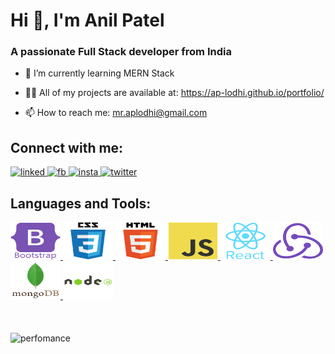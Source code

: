 <h1 >Hi 👋, I'm Anil Patel </h1>
<h3>A passionate Full Stack developer from India</h3>

- 🌱 I’m currently learning  MERN Stack 

- 👨‍💻 All of my projects are available at: https://ap-lodhi.github.io/portfolio/

- 📫 How to reach me: mr.aplodhi@gmail.com
<h2>Connect with me:</h2>
       <a href="https://www.linkedin.com/in/anil-patel-0a8015182/">
         <img alt="linked" src="https://raw.githubusercontent.com/rahuldkjain/github-profile-readme-generator/master/src/images/icons/Social/linked-in-alt.svg"  width=80" height="60"
       > </a> 
       <a href="https://www.facebook.com/profile.php?id=100045785071784">
         <img alt="fb" src="https://raw.githubusercontent.com/rahuldkjain/github-profile-readme-generator/master/src/images/icons/Social/facebook.svg "  width=80" height="60"
       >
      </a>
       <a href="https://www.instagram.com/mr.aplodhi_/">
         <img alt="insta" src="https://raw.githubusercontent.com/rahuldkjain/github-profile-readme-generator/master/src/images/icons/Social/instagram.svg "  width=80" height="60"
       >
      </a>
        <a href="https://twitter.com/anilPat40475883?t=FCw5VRR831izK-LlQuOMIg&s=08">
         <img alt="twitter" src="https://raw.githubusercontent.com/rahuldkjain/github-profile-readme-generator/master/src/images/icons/Social/twitter.svg"   width=80" height="60"
       >
      </a>
      <br/>
  <h2>Languages and Tools:</h2>   
    <a href="https://getbootstrap.com/">
         <img alt="boot" src="https://raw.githubusercontent.com/devicons/devicon/master/icons/bootstrap/bootstrap-plain-wordmark.svg "  width=80" height="60"
       >
           <a href="https://www.w3schools.com/css/">
         <img alt="css" src="https://raw.githubusercontent.com/devicons/devicon/master/icons/css3/css3-original-wordmark.svg"  width=80" height="60"
       >
      <a href="https://www.w3.org/html/">
         <img alt="html" src="https://raw.githubusercontent.com/devicons/devicon/master/icons/html5/html5-original-wordmark.svg"  width=80" height="60"
       >
           <a href="https://developer.mozilla.org/en-US/docs/Web/JavaScript">
         <img alt="js" src="https://raw.githubusercontent.com/devicons/devicon/master/icons/javascript/javascript-original.svg"  width=80" height="60"
       >
            <a href="https://reactjs.org/">
         <img alt="react" src="https://raw.githubusercontent.com/devicons/devicon/master/icons/react/react-original-wordmark.svg"  width=80" height="60"
       >
           <a href="https://www.qries.com/">
         <img alt="redux" src="https://raw.githubusercontent.com/devicons/devicon/master/icons/redux/redux-original.svg"  width=80" height="60"
       >
      </a>
       <a href="https://www.mongodb.com/">
         <img alt="redux" src="https://raw.githubusercontent.com/devicons/devicon/master/icons/mongodb/mongodb-original-wordmark.svg"  width=80" height="60"
       >
        </a>
         <a href="https://www.mongodb.com/">
         <img alt="redux" src="https://raw.githubusercontent.com/devicons/devicon/master/icons/nodejs/nodejs-original-wordmark.svg"  width=80" height="60"
       >
        </a>
         <br/>
              <br/>
              <br/> 
              <br/>
             <img src="https://github-readme-stats.vercel.app/api?username=ap-lodhi&&show_icons=true&lite_color=fffff&icon_color=bb2acf&text_color=daf7dc&bg_color=151515" alt="perfomance" >
        
        
